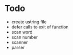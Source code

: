 # Todo
* create ustring file
* defer calls to exit of function
* scan word
* scan number
* scanner
* parser
